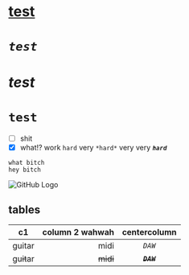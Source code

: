 # [test][1]
# *`test`*
# *test*
# `test`
- [ ] shit 
- [x] what!?
work `hard` very `*hard*` very very __*`hard`*__
```
what bitch
hey bitch
```
![GitHub Logo](http://www.atacrossroads.net/wp-content/uploads/2015/12/gift-01.jpg)
## tables
|c1|column 2 wahwah|centercolumn|
|:---:|---:| :---: |
|guitar|midi|*`DAW`*|
|gu~~it~~ar|~~midi~~|~~***`DAW`***~~|


[1]: https://fb.com "test"
